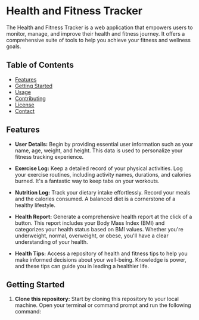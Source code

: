 # Health and Fitness Tracker

The Health and Fitness Tracker is a web application that empowers users to monitor, manage, and improve their health and fitness journey. It offers a comprehensive suite of tools to help you achieve your fitness and wellness goals.

## Table of Contents

- [Features](#features)
- [Getting Started](#getting-started)
- [Usage](#usage)
- [Contributing](#contributing)
- [License](#license)
- [Contact](#contact)

## Features

- **User Details:** Begin by providing essential user information such as your name, age, weight, and height. This data is used to personalize your fitness tracking experience.

- **Exercise Log:** Keep a detailed record of your physical activities. Log your exercise routines, including activity names, durations, and calories burned. It's a fantastic way to keep tabs on your workouts.

- **Nutrition Log:** Track your dietary intake effortlessly. Record your meals and the calories consumed. A balanced diet is a cornerstone of a healthy lifestyle.

- **Health Report:** Generate a comprehensive health report at the click of a button. This report includes your Body Mass Index (BMI) and categorizes your health status based on BMI values. Whether you're underweight, normal, overweight, or obese, you'll have a clear understanding of your health.

- **Health Tips:** Access a repository of health and fitness tips to help you make informed decisions about your well-being. Knowledge is power, and these tips can guide you in leading a healthier life.

## Getting Started

1. **Clone this repository:** Start by cloning this repository to your local machine. Open your terminal or command prompt and run the following command:

   

